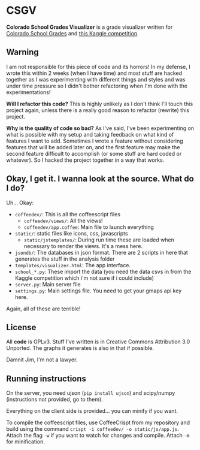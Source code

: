 CSGV
====

**Colorado School Grades Visualizer** is a grade visualizer written for 
[Colorado School Grades](http://coloradoschoolgrades.com/) and 
[this Kaggle competition](https://www.kaggle.com/c/visualize-the-state-of-education-in-colorado).

Warning
-------

I am not responsible for this piece of code and its horrors! In my defense,
I wrote this within 2 weeks (when I have time) and most stuff are hacked
together as I was experimenting with different things and styles and was 
under time pressure so I didn't bother refactoring when I'm done with the
experimentations!

**Will I refactor this code?** This is highly unlikely as I don't think I'll
touch this project again, unless there is a really good reason to refactor 
(rewrite) this project.

**Why is the quality of code so bad?** As I've said, I've been experimenting on
what is possible with my setup and taking feedback on what kind of features I
want to add. Sometimes I wrote a feature without considering features that will
be added later on, and the first feature may make the second feature difficult to
accomplish (or some stuff are hard coded or whatever). So I hacked the project
together in a way that works.

Okay, I get it. I wanna look at the source. What do I do?
---------------------------------------------------------

Uh... Okay:

 - `coffeedev/`: This is all the coffeescript files
   - `coffeedev/views/`: All the views!
   - `coffeedev/app.coffee`: Main file to launch everything
 - `static/`: static files like icons, css, javascripts
   - `static/jstemplates/`: During run time these are loaded when necessary to
                            render the views. It's a mess here.
 - `jsondb/`: The databases in json format. There are 2 scripts in here that 
              generates the stuff in the analysis folder
 - `templates/visualizer.html`: The app interface.
 - `school_*.py`: These import the data (you need the data csvs in from the 
                  Kaggle competition which i'm not sure if i could include)
 - `server.py`: Main server file
 - `settings.py`: Main settings file. You need to get your gmaps api key here.

Again, all of these are terrible!

License
-------

All **code** is GPLv3. Stuff I've written is in Creative Commons Attribution 
3.0 Unported. The graphs it generates is also in that if possible. 

Damnit Jim, I'm not a lawyer.

Running instructions
--------------------

On the server, you need ujson (`pip install ujson`) and scipy/numpy 
(instructions not provided, go to them). 

Everything on the client side is provided... you can minify if you want.

To compile the coffeescript files, use CoffeeCrispt from my repository
and build using the command `crispt -i coffeedev/ -o static/js/app.js`. 
Attach the flag `-w` if you want to watch for changes and compile. Attach
`-m` for minification.
